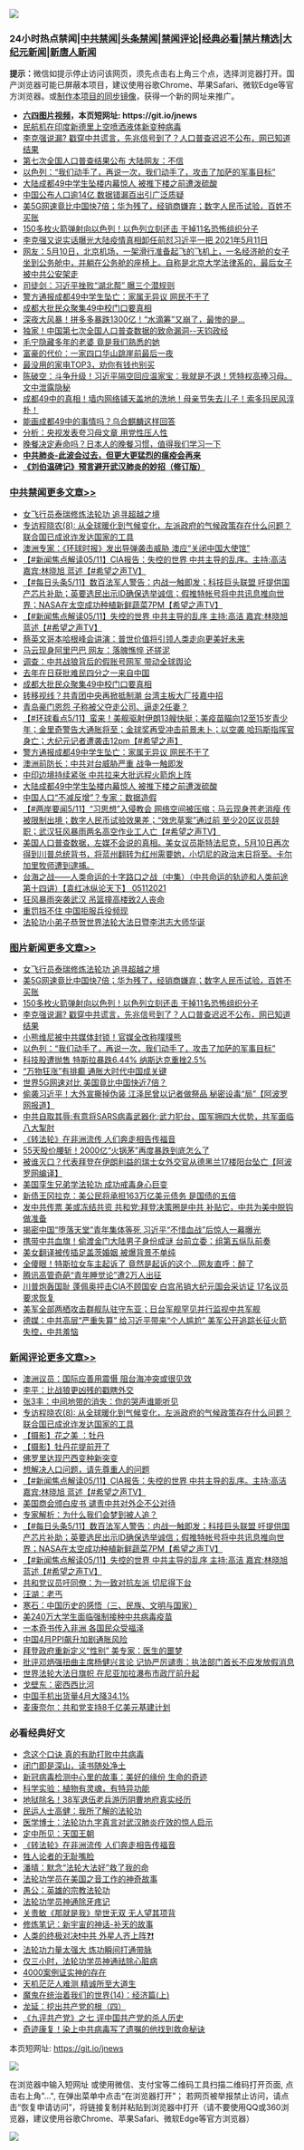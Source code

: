 ![](https://raw.githubusercontent.com/fqnews/bnews/master/64photo/fqnews-qr.jpg)

<div id="tt">
<h3>24小时热点禁闻|<a href="#%E4%B8%AD%E5%85%B1%E7%A6%81%E9%97%BB%E6%9B%B4%E5%A4%9A%E6%96%87%E7%AB%A0">中共禁闻</a>|<a href="#%E5%9B%BE%E7%89%87%E6%96%B0%E9%97%BB%E6%9B%B4%E5%A4%9A%E6%96%87%E7%AB%A0">头条禁闻</a>|<a href="#%E6%96%B0%E9%97%BB%E8%AF%84%E8%AE%BA%E6%9B%B4%E5%A4%9A%E6%96%87%E7%AB%A0">禁闻评论|<a href="#%E5%BF%85%E7%9C%8B%E7%BB%8F%E5%85%B8%E5%A5%BD%E6%96%87">经典必看|<a href="/video.md#%E7%A6%81%E7%89%87%E7%B2%BE%E9%80%89">禁片精选</a>|<a href="https://github.com/fqnews/djy/blob/master/gb/nf1351518.md#1">大纪元新闻</a>|<a href="https://github.com/fqnews/ntdtv/blob/master/gb/prog204.md#1">新唐人新闻</a></h3>
<div><b>提示：</b>微信如提示停止访问该网页，须先点击右上角三个点，选择浏览器打开。国产浏览器可能已屏蔽本项目，建议使用谷歌Chrome、苹果Safari、微软Edge等官方浏览器。或<a href="https://github.com/fqnews/bnews/blob/master/%E5%88%B6%E4%BD%9Cgit%E7%A6%81%E9%97%BB%E9%95%9C%E5%83%8F.md">制作本项目的同步镜像</a>，获得一个新的网址来推广。</div>
<ul>
<li><b><a href="http://d1.bdrive.tk/64.mp4" target="_blank">六四图片视频</a>，本页短网址: https://git.io/jnews</b></li>
<li><a href="/cbnews/20210511/1544061.md">民航机在印度新德里上空喷洒液体新变种病毒</a></li>
<li><a href="/topimagenews/20210511/1544116.md">李克强说漏? 戳穿中共谎言，先兆信号到了？人口普查迟迟不公布，网已知道结果</a></li>
<li><a href="/cbnews/20210511/1544039.md">第七次全国人口普查结果公布 大陆网友：不信</a></li>
<li><a href="/topimagenews/20210511/1543978.md">以色列：“我们动手了，再说一次，我们动手了，攻击了加萨的军事目标”</a></li>
<li><a href="/cbnews/20210511/1544362.md">大陆成都49中学生坠楼内幕惊人 被推下楼之前遭泼硫酸</a></li>
<li><a href="/ssgc/20210511/1544222.md">中国公布人口逾14亿 数据错漏百出引广泛质疑</a></li>
<li><a href="/topimagenews/20210511/1544302.md">美5G网速竟比中国快7倍；华为残了，经销商嫌弃；数字人民币试验，百姓不买账</a></li>
<li><a href="/topimagenews/20210511/1544161.md">150多枚火箭弹射向以色列！以色列立刻还击 干掉11名恐怖组织分子</a></li>
<li><a href="/bannedvideo/20210511/1544265.md">李克强又说实话曝光大陆疫情真相卸任前怼习近平一把 2021年5月11日</a></li>
<li><a href="/bannedvideo/20210511/1544153.md">网友：5月10日，北京机场，一架滑行准备起飞的飞机上，一名经济舱的女子坐到公务舱中，并躺在公务舱的座椅上。自称是北京大学法律系的，最后女子被中共公安架走</a></li>
<li><a href="/comments/20210511/1544207.md">司徒剑：习近平挫败“湖北帮” 曝三个潜规则</a></li>
<li><a href="/cbnews/20210511/1544419.md">警方通报成都49中学生坠亡：家属无异议 网民不干了</a></li>
<li><a href="/cbnews/20210512/1544563.md">成都大批民众聚集49中校门口要真相</a></li>
<li><a href="/cnnews/20210511/1544078.md">深夜大风暴！拼多多暴跌1300亿！“水滴筹”又崩了，最惨的是...</a></li>
<li><a href="/bannedvideo/20210511/1544185.md">独家！中国第七次全国人口普查数据的致命漏洞--天钧政经</a></li>
<li><a href="/yule/20210511/1544321.md">毛宁隐藏多年的老婆 竟是我们熟悉的她</a></li>
<li><a href="/comments/20210511/1543986.md">富豪的代价：一家四口华山跳崖前最后一夜</a></li>
<li><a href="/lifebaike/20210511/1544167.md">最没用的家电TOP3，劝你有钱也别买</a></li>
<li><a href="/bannedvideo/20210511/1544301.md">陈破空：斗争升级！习近平隔空回应温家宝：我就是不退！凭特权高捧习母。文中泄露隐秘</a></li>
<li><a href="/bannedvideo/20210511/1544326.md">成都49中的真相！墙内网络铺天盖地的洗地！母亲节失去儿子！索多玛民风淳朴！</a></li>
<li><a href="/cnnews/20210512/1544549.md">能画成都49中的事情吗？乌合麒麟这样回答</a></li>
<li><a href="/cbnews/20210511/1544163.md">分析：央视发表夸习母文章 用党性压人性</a></li>
<li><a href="/health/20210511/1543959.md">晚餐决定寿命吗？日本人的晚餐习惯，值得我们学习一下</a></li>
<li><b><a href="/comments/20200211/1275071.md" target="_blank">中共肺炎-此波会过去，但更大更猛烈的瘟疫会再来</a></b></li>
<li><b><a href="/comments/20200207/1272816.md" target="_blank">《刘伯温碑记》预言避开武汉肺炎的妙招（修订版）</a></b></li>
</ul>
</div>

<div class="catlist">
<h3><a href="/cbnews/" target="_blank">中共禁闻</a><span><a href="/cbnews/" target="_blank" rel="nofollow">更多文章>></a></span></h3>
<ul>
<li><a href="/topimagenews/20210512/1544658.md" target="_blank">女飞行员泰瑞修炼法轮功 追寻超越之境</a></li>
<li><a href="/comments/20210512/1544643.md" target="_blank">专访程晓农(8): 从全球暖化到气候变化，左派政府的气候政策存在什么问题？联合国已成讹诈发达国家的工具</a></li>
<li><a href="/cbnews/20210512/1544617.md" target="_blank">澳洲专家：《环球时报》发出导弹袭击威胁 澳应“关闭中国大使馆”</a></li>
<li><a href="/comments/20210512/1544616.md" target="_blank">【#新闻焦点解读05/11】CIA报告：失控的世界 中共主导的乱序。主持:高洁  嘉宾:林晓旭 蓝述【#希望之声TV】</a></li>
<li><a href="/comments/20210512/1544603.md" target="_blank">【#每日头条5/11】数百法军人警告：内战一触即发；科技巨头联盟 吁提供国产芯片补助；英要选民出示ID确保选举诚信；假推特帐号将中共讯息推向世界；NASA在太空成功种植新鲜蔬菜7PM【希望之声TV】</a></li>
<li><a href="/comments/20210512/1544596.md" target="_blank">【#新闻焦点解读05/11】失控的世界 中共主导的乱序  主持:高洁  嘉宾:林晓旭  蓝述【#希望之声TV】</a></li>
<li><a href="/cbnews/20210512/1544582.md" target="_blank">蔡英文哥本哈根峰会讲演：普世价值将引领人类走向更美好未来</a></li>
<li><a href="/cbnews/20210512/1544581.md" target="_blank">马云现身阿里巴巴 网友：落魄憔悴 还搓泥</a></li>
<li><a href="/cbnews/20210512/1544565.md" target="_blank">调查：中共战狼背后的假账号网军 带动全球舆论</a></li>
<li><a href="/cbnews/20210512/1544564.md" target="_blank">去年在日获批难民四分之一来自中国</a></li>
<li><a href="/cbnews/20210512/1544563.md" target="_blank">成都大批民众聚集49中校门口要真相</a></li>
<li><a href="/cbnews/20210512/1544523.md" target="_blank">转移视线？共青团中央再掀抵制潮 台湾主板大厂技嘉中招</a></li>
<li><a href="/cbnews/20210512/1544506.md" target="_blank">青岛豪门恩怨 子称被父夺走公司、逼走2任妻？</a></li>
<li><a href="/comments/20210512/1544448.md" target="_blank">【#环球看点5/11】蛮来！美舰驱射伊朗13艘快艇；美疫苗瞄向12至15岁青少年；金里奇警告大通胀将至；金球奖再受冲击前景未卜；以空袭   哈玛斯指挥官身亡；大纪元记者遭袭击12pm【#希望之声】</a></li>
<li><a href="/cbnews/20210511/1544419.md" target="_blank">警方通报成都49中学生坠亡：家属无异议 网民不干了</a></li>
<li><a href="/cbnews/20210511/1544397.md" target="_blank">澳洲前防长：中共对台威胁严重 战争一触即发</a></li>
<li><a href="/cbnews/20210511/1544396.md" target="_blank">中印边境持续紧张 中共拉来大批远程火箭炮上阵</a></li>
<li><a href="/cbnews/20210511/1544362.md" target="_blank">大陆成都49中学生坠楼内幕惊人 被推下楼之前遭泼硫酸</a></li>
<li><a href="/cbnews/20210511/1544351.md" target="_blank">中国人口“不减反增”？专家：数据造假</a></li>
<li><a href="/comments/20210511/1544322.md" target="_blank">【#两岸要闻5/11】“习思想”入侵教会 网络空间被压缩；马云现身苍老消瘦 传被限制出境；数字人民币试验效果差；“效忠草案”通过前 至少20区议员辞职；武汉狂风暴雨两名高空作业工人亡【#希望之声TV】</a></li>
<li><a href="/comments/20210511/1544276.md" target="_blank">美国人口普查数据，左媒不会说的真相。美女议员斯特法尼克，5月10日再次得到川普总统背书，将蓝州翻转为红州需要她，小切尼的政治末日将至。卡尔加里牧师遭到逮捕。</a></li>
<li><a href="/comments/20210511/1544240.md" target="_blank">台海之战——人类命运的十字路口之战（中集）（中共命运的轨迹和人类前途  第十四讲）【袁红冰纵论天下】 05112021</a></li>
<li><a href="/cbnews/20210511/1544228.md" target="_blank">狂风暴雨突袭武汉 吊篮撞高楼致2人丧命</a></li>
<li><a href="/cbnews/20210511/1544227.md" target="_blank">重罚挡不住 中国拒服兵役频现</a></li>
<li><a href="/cbnews/20210511/1544198.md" target="_blank">法轮功小弟子恭贺世界法轮大法日暨李洪志大师华诞</a></li>

</ul>
</div>
<div class="catlist">
<h3><a href="/topimagenews/" target="_blank">图片新闻</a><span><a href="/topimagenews/" target="_blank" rel="nofollow">更多文章>></a></span></h3>
<ul>
<li><a href="/topimagenews/20210512/1544658.md" target="_blank">女飞行员泰瑞修炼法轮功 追寻超越之境</a></li>
<li><a href="/topimagenews/20210511/1544302.md" target="_blank">美5G网速竟比中国快7倍；华为残了，经销商嫌弃；数字人民币试验，百姓不买账</a></li>
<li><a href="/topimagenews/20210511/1544161.md" target="_blank">150多枚火箭弹射向以色列！以色列立刻还击 干掉11名恐怖组织分子</a></li>
<li><a href="/topimagenews/20210511/1544116.md" target="_blank">李克强说漏? 戳穿中共谎言，先兆信号到了？人口普查迟迟不公布，网已知道结果</a></li>
<li><a href="/topimagenews/20210511/1544059.md" target="_blank">小熊维尼被中共媒体封锁！官媒全改称噗噗熊</a></li>
<li><a href="/topimagenews/20210511/1543978.md" target="_blank">以色列：“我们动手了，再说一次，我们动手了，攻击了加萨的军事目标”</a></li>
<li><a href="/topimagenews/20210511/1543814.md" target="_blank">科技股遭抛售 特斯拉暴跌6.44% 纳斯达克重挫2.5%</a></li>
<li><a href="/topimagenews/20210511/1543692.md" target="_blank">“万物狂涨”有排癫 通胀大时代中国成关键</a></li>
<li><a href="/topimagenews/20210511/1543691.md" target="_blank">世界5G网速对比 美国竟比中国快近7倍？</a></li>
<li><a href="/topimagenews/20210509/1542876.md" target="_blank">偷袭习近平！大外宣撕掉伪装 江泽民曾以记者做祭品 秘密设毒“局”【阿波罗网报道】</a></li>
<li><a href="/topimagenews/20210509/1542826.md" target="_blank">中共自取其辱:有意将SARS病毒武器化;武力犯台，国军拥四大优势，共军面临八大掣肘</a></li>
<li><a href="/comments/20210509/1542786.md" target="_blank">《转法轮》在非洲流传 人们奔走相告传福音</a></li>
<li><a href="/topimagenews/20210509/1542725.md" target="_blank">55天股价腰斩！2000亿“火锅茅”再度暴跌到底怎么了</a></li>
<li><a href="/topimagenews/20210509/1542674.md" target="_blank">被谁灭口？代表拜登在伊朗利益的瑞士女外交官从德黑兰17楼阳台坠亡【阿波罗网编译】</a></li>
<li><a href="/comments/20210509/1542373.md" target="_blank">美国孪生兄弟学法轮功 成功戒毒身心巨变</a></li>
<li><a href="/topimagenews/20210509/1542534.md" target="_blank">新债王冈拉克：美公民将承担163万亿美元债务 是国债的五倍</a></li>
<li><a href="/topimagenews/20210508/1542346.md" target="_blank">发中共传票 美或冻结共资 共和党:拜登决策圈是中共 补贴它，中共为美中脱钩做准备</a></li>
<li><a href="/topimagenews/20210508/1542079.md" target="_blank">揭密中国“堕落天堂”青年集体等死 习近平“不惜血战”后惊人一幕曝光</a></li>
<li><a href="/topimagenews/20210507/1541572.md" target="_blank">携带中共血旗！偷渡金门大陆男子身份成谜 台前立委：组第五纵队前奏</a></li>
<li><a href="/topimagenews/20210507/1541541.md" target="_blank">美女翻译被传插足盖茨婚姻 被爆背景不单纯</a></li>
<li><a href="/topimagenews/20210507/1541452.md" target="_blank">全傻眼！特斯拉女车主起诉了 竟然是起诉的这个…网友直呼：醉了</a></li>
<li><a href="/topimagenews/20210507/1541400.md" target="_blank">腾讯高管奇葩“青年睡觉论”遭2万人出征</a></li>
<li><a href="/topimagenews/20210507/1541328.md" target="_blank">川普炮轰国耻 蓬佩奥抨击CIA不顾国安 白宫吊销大纪元国会采访证 17名议员要求恢复</a></li>
<li><a href="/topimagenews/20210507/1541311.md" target="_blank">美军全部两栖攻击群舰队驻守东亚；日台军舰罕见并行监视中共军舰</a></li>
<li><a href="/topimagenews/20210507/1541281.md" target="_blank">德媒：中共高层“严重失算” 给习近平带来“个人尴尬” 美军公开追踪长征火箭失控，中共羞恼</a></li>

</ul>
</div>
<div class="catlist">
<h3><a href="/comments/" target="_blank">新闻评论</a><span><a href="/comments/" target="_blank" rel="nofollow">更多文章>></a></span></h3>
<ul>
<li><a href="/comments/20210512/1544685.md" target="_blank">澳洲议员：国际应善用震慑 阻台海冲突或很见效</a></li>
<li><a href="/comments/20210512/1544670.md" target="_blank">李平：比战狼更凶残的戳瞎外交</a></li>
<li><a href="/comments/20210512/1544669.md" target="_blank">张3丰：中间地带的消失：你的哭声谁能听见</a></li>
<li><a href="/comments/20210512/1544643.md" target="_blank">专访程晓农(8): 从全球暖化到气候变化，左派政府的气候政策存在什么问题？联合国已成讹诈发达国家的工具</a></li>
<li><a href="/comments/20210512/1544631.md" target="_blank">【摄影】花之美 ：牡丹</a></li>
<li><a href="/comments/20210512/1544629.md" target="_blank">【摄影】牡丹花提前开了</a></li>
<li><a href="/comments/20210512/1544622.md" target="_blank">佛罗里达现巴西变种新突变</a></li>
<li><a href="/comments/20210512/1544620.md" target="_blank">想解决人口问题，请先尊重人的问题</a></li>
<li><a href="/comments/20210512/1544616.md" target="_blank">【#新闻焦点解读05/11】CIA报告：失控的世界 中共主导的乱序。主持:高洁  嘉宾:林晓旭 蓝述【#希望之声TV】</a></li>
<li><a href="/comments/20210512/1544610.md" target="_blank">美国商会颁白皮书 谴责中共对外企不公对待</a></li>
<li><a href="/comments/20210512/1544609.md" target="_blank">专家解析：为什么我们会梦到被人追？</a></li>
<li><a href="/comments/20210512/1544603.md" target="_blank">【#每日头条5/11】数百法军人警告：内战一触即发；科技巨头联盟 吁提供国产芯片补助；英要选民出示ID确保选举诚信；假推特帐号将中共讯息推向世界；NASA在太空成功种植新鲜蔬菜7PM【希望之声TV】</a></li>
<li><a href="/comments/20210512/1544596.md" target="_blank">【#新闻焦点解读05/11】失控的世界 中共主导的乱序  主持:高洁  嘉宾:林晓旭  蓝述【#希望之声TV】</a></li>
<li><a href="/comments/20210512/1544576.md" target="_blank">共和党议员吁同僚：为一致对抗左派 切尼得下台</a></li>
<li><a href="/comments/20210512/1544574.md" target="_blank">汪湖：老丐</a></li>
<li><a href="/comments/20210512/1544573.md" target="_blank">寒石：中国历史的感悟（三、民族、文明与国家）</a></li>
<li><a href="/comments/20210512/1544555.md" target="_blank">美240万大学生面临强制接种中共病毒疫苗</a></li>
<li><a href="/comments/20210512/1544554.md" target="_blank">一本奇书传入非洲 各国民众受福泽</a></li>
<li><a href="/comments/20210512/1544538.md" target="_blank">中国4月PPI飙升加剧通胀风险</a></li>
<li><a href="/comments/20210512/1544521.md" target="_blank">拜登政府重新定义“性别” 美专家：医生的噩梦</a></li>
<li><a href="/comments/20210512/1544519.md" target="_blank">批评邓炳强扭曲主席杨健兴言论 记协严厉谴责：执法部门首长不应发放假消息</a></li>
<li><a href="/comments/20210512/1544518.md" target="_blank">世界法轮大法日旗帜 在尼亚加拉瀑布市政厅前升起</a></li>
<li><a href="/comments/20210512/1544517.md" target="_blank">戈壁东：密西西比河</a></li>
<li><a href="/comments/20210512/1544510.md" target="_blank">中国手机出货量4月大降34.1%</a></li>
<li><a href="/comments/20210512/1544504.md" target="_blank">麦康奈尔：共和党支持8千亿美元基建计划</a></li>

</ul>
</div>

<div class="catlist">
<h3>必看经典好文</h3>
<ul>
<li><a href="/comments/20200707/1357090.md" target="_blank">念这个口诀 真的有助打败中共病毒</a></li>
<li><a href="/tculture/20200803/1373949.md" target="_blank">闭门即是深山，读书随处净土</a></li>
<li><a href="/cbnews/20210421/1530674.md" target="_blank">新冠病毒检测中心里的故事：美好的缘份 生命的奇迹</a></li>
<li><a href="/comments/20200605/783205.md" target="_blank">科学实验：植物有灵魂，有特异功能</a></li>
<li><a href="/cbnews/20200531/1337381.md" target="_blank">地狱除名！38军退伍老兵游历阴曹地府真实经历</a></li>
<li><a href="/ccpdope/20200729/1369047.md" target="_blank">民运人士高健：我所了解的法轮功</a></li>
<li><a href="/comments/20200820/1382989.md" target="_blank">医学博士：法轮功九字真言对武汉肺炎疗效的惊人启示</a></li>
<li><a href="/tculture/xiulian/20151111/470021.md" target="_blank">定中所见：天国王朝</a></li>
<li><a href="/comments/20210509/1542786.md" target="_blank">《转法轮》在非洲流传 人们奔走相告传福音</a></li>
<li><a href="/comments/20200606/783250.md" target="_blank">牲人论者的无耻嘴脸</a></li>
<li><a href="/comments/20210312/1502968.md" target="_blank">潘晴：默念“法轮大法好”救了我的命</a></li>
<li><a href="/comments/20200511/1326751.md" target="_blank">法轮功学员在美国之音工作的神奇故事</a></li>
<li><a href="/comments/20200313/1292991.md" target="_blank">愚公：英雄的宗教法轮功</a></li>
<li><a href="/health/20170626/780263.md" target="_blank">法轮功学员神通除牙疼记</a></li>
<li><a href="/topimagenews/20170331/738673.md" target="_blank">关贵敏《那就是我》举世无双 无人望其项背</a></li>
<li><a href="/comments/20190418/1115565.md" target="_blank">修炼笔记：新宇宙的神话-补天的故事</a></li>
<li><a href="/cbnews/20210119/1470579.md" target="_blank">人类的终极对决❗中共 外星人齐上阵❓❗</a></li>
<li><a href="/cbnews/20200816/1381005.md" target="_blank">法轮功力量太强大 炼功瞬间打通带脉</a></li>
<li><a href="/health/20170626/780270.md" target="_blank">仅三小时，法轮功学员神通祛除心脏病</a></li>
<li><a href="/lifebaike/20201113/1430218.md" target="_blank">4000案例证实神的存在</a></li>
<li><a href="/comments/20210302/1496716.md" target="_blank">天机茫茫人难测 精诚所至大道生</a></li>
<li><a href="/topimagenews/20180605/953415.md" target="_blank">魔鬼在统治着我们的世界(14)：经济篇(上)</a></li>
<li><a href="/comments/20200930/1405812.md" target="_blank">龙延：挖出共产党的根（四）</a></li>
<li><a href="/bookonline/20131116/201048.md" target="_blank">《九评共产党》之七 评中国共产党的杀人历史</a></li>
<li><a href="/topimagenews/20210131/1478453.md" target="_blank">奇迹康复！染上中共病毒写了遗嘱的他找到救命秘诀</a></li>

</ul>
</div>

本页短网址: https://git.io/jnews

![](https://raw.githubusercontent.com/fqnews/bnews/master/64photo/fqnews-qr.jpg)

在浏览器中输入短网址 或使用微信、支付宝等二维码工具扫描二维码打开页面, 点击右上角"...", 在弹出菜单中点击“在浏览器打开”； 若网页被举报禁止访问，请点击“恢复申请访问”，将链接复制并粘贴到浏览器中打开（请不要使用QQ或360浏览器，建议使用谷歌Chrome、苹果Safari、微软Edge等官方浏览器）

![](https://raw.githubusercontent.com/fqnews/bnews/master/64photo/wx.jpg)